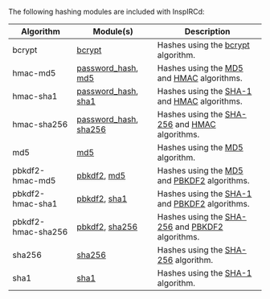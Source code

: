 <!-- This file contains a page fragment. Any changes will affect all pages that include it. -->

The following hashing modules are included with InspIRCd:

Algorithm          | Module(s)                                                              | Description
------------------ | ---------------------------------------------------------------------- | -----------
bcrypt             | [bcrypt](/3/modules/bcrypt)                                            | Hashes using the [bcrypt](https://en.wikipedia.org/wiki/Bcrypt) algorithm.
hmac-md5           | [password_hash](/3/modules/password_hash), [md5](/3/modules/md5)       | Hashes using the [MD5](https://en.wikipedia.org/wiki/MD5) and [HMAC](https://en.wikipedia.org/wiki/HMAC) algorithms.
hmac-sha1          | [password_hash](/3/modules/password_hash), [sha1](/3/modules/sha1)     | Hashes using the [SHA-1](https://en.wikipedia.org/wiki/SHA-1) and [HMAC](https://en.wikipedia.org/wiki/HMAC) algorithms.
hmac-sha256        | [password_hash](/3/modules/password_hash), [sha256](/3/modules/sha256) | Hashes using the [SHA-256](https://en.wikipedia.org/wiki/SHA-2) and [HMAC](https://en.wikipedia.org/wiki/HMAC) algorithms.
md5                | [md5](/3/modules/md5)                                                  | Hashes using the [MD5](https://en.wikipedia.org/wiki/MD5) algorithm.
pbkdf2-hmac-md5    | [pbkdf2](/3/modules/pbkdf2), [md5](/3/modules/md5)                     | Hashes using the [MD5](https://en.wikipedia.org/wiki/MD5) and [PBKDF2](https://en.wikipedia.org/wiki/PBKDF2) algorithms.
pbkdf2-hmac-sha1   | [pbkdf2](/3/modules/pbkdf2), [sha1](/3/modules/sha1)                   | Hashes using the [SHA-1](https://en.wikipedia.org/wiki/SHA-1) and [PBKDF2](https://en.wikipedia.org/wiki/PBKDF2) algorithms.
pbkdf2-hmac-sha256 | [pbkdf2](/3/modules/pbkdf2), [sha256](/3/modules/sha256)               | Hashes using the [SHA-256](https://en.wikipedia.org/wiki/SHA-2) and [PBKDF2](https://en.wikipedia.org/wiki/PBKDF2) algorithms.
sha256             | [sha256](/3/modules/sha256)                                            | Hashes using the [SHA-256](https://en.wikipedia.org/wiki/SHA-2) algorithm.
sha1               | [sha1](/3/modules/sha1)                                                | Hashes using the [SHA-1](https://en.wikipedia.org/wiki/SHA-1) algorithm.
